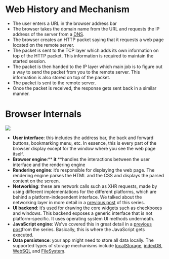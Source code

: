 # Web History and Mechanism

- The user enters a URL in the browser address bar
- The browser takes the domain name from the URL and requests the IP address of the server from a [DNS](https://en.wikipedia.org/wiki/Domain_Name_System).
- The browser creates an HTTP packet saying that it requests a web page located on the remote server.
- The packet is sent to the TCP layer which adds its own information on top of the HTTP packet. This information is required to maintain the started session.
- The packet is then handed to the IP layer which main job is to figure out a way to send the packet from you to the remote server. This information is also stored on top of the packet.
- The packet is sent to the remote server.
- Once the packet is received, the response gets sent back in a similar manner.

# Browser Internals

![](https://cdn-images-1.medium.com/max/800/1*lMBu87MtEsVFqqbfMum-kA.png)

- **User interface**: this includes the address bar, the back and forward buttons, bookmarking menu, etc. In essence, this is every part of the browser display except for the window where you see the web page itself.
- **Browser engine**:\*\* **it** \*\*handles the interactions between the user interface and the rendering engine
- **Rendering engine**: it’s responsible for displaying the web page. The rendering engine parses the HTML and the CSS and displays the parsed content on the screen.
- **Networking**: these are network calls such as XHR requests, made by using different implementations for the different platforms, which are behind a platform-independent interface. We talked about the networking layer in more detail in a [previous post](https://blog.sessionstack.com/how-modern-web-browsers-accelerate-performance-the-networking-layer-f6efaf7bfcf4) of this series.
- **UI backend**: it’s used for drawing the core widgets such as checkboxes and windows. This backend exposes a generic interface that is not platform-specific. It uses operating system UI methods underneath.
- **JavaScript engine**: We’ve covered this in great detail in a [previous post](https://blog.sessionstack.com/how-javascript-works-inside-the-v8-engine-5-tips-on-how-to-write-optimized-code-ac089e62b12e)from the series. Basically, this is where the JavaScript gets executed.
- **Data persistence**: your app might need to store all data locally. The supported types of storage mechanisms include [localStorage](https://developer.mozilla.org/en-US/docs/Web/API/Window/localStorage), [indexDB](https://developer.mozilla.org/en-US/docs/Web/API/IndexedDB_API), [WebSQL](https://en.wikipedia.org/wiki/Web_SQL_Database) and [FileSystem](https://developer.mozilla.org/en-US/docs/Web/API/FileSystem).
